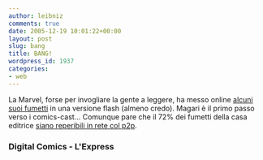 ```yaml
---
author: leibniz
comments: true
date: 2005-12-19 10:01:22+00:00
layout: post
slug: bang
title: BANG!
wordpress_id: 1937
categories:
- web
---
```


La Marvel, forse per invogliare la gente a leggere, ha messo online [alcuni suoi fumetti](http://www.marvel.com/digitalcomics/catalog/catalog.htm) in una versione flash (almeno credo). Magari è il primo passo verso i comics-cast... Comunque pare che il 72% dei fumetti della casa editrice [siano reperibili in rete col p2p](http://www.lexpress.fr/info/multimedia/infojour/infos.asp?id=298722).

### Digital Comics - L'Express
